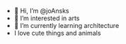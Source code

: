 - 👋 Hi, I’m @joAnsks
- 👀 I’m interested in arts
- 🌱 I’m currently learning architecture
- I love cute things and animals 

<!---
joAnsks/joAnsks is a ✨ special ✨ repository because its `README.md` (this file) appears on your GitHub profile.
You can click the Preview link to take a look at your changes.
--->
